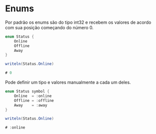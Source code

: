 # Enums

Por padrão os enums são do tipo int32 e recebem os valores de acordo com sua posição começando do número 0.

```java
enum Status {
    Online
    Offline
    Away
}

writeln(Status.Online)

# 0
```



Pode definir um tipo e valores manualmente a cada um deles.

```csharp
enum Status symbol {
    Online  = :online
    Offline = :offline
    Away    = :away
}

writeln(Status.Online)

# :online
```
